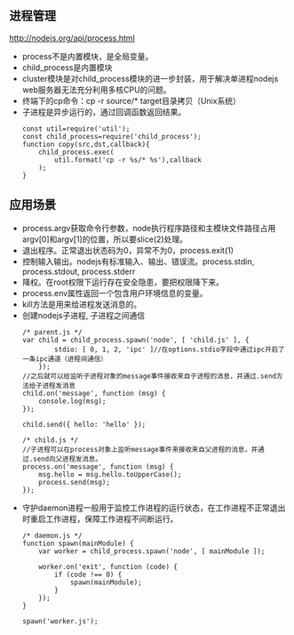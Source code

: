 进程管理
---
http://nodejs.org/api/process.html
- process不是内置模块，是全局变量。
- child_process是内置模块
- cluster模块是对child_process模块的进一步封装，用于解决单进程nodejs web服务器无法充分利用多核CPU的问题。
- 终端下的cp命令：cp -r source/* target目录拷贝（Unix系统）
- 子进程是异步运行的，通过回调函数返回结果。
    ```
    const util=require('util');
    const child_process=require('child_process');
    function copy(src,dst,callback){
        child_process.exec(
            util.format('cp -r %s/* %s'),callback
        );
    }
    ```
应用场景
---
- process.argv获取命令行参数，node执行程序路径和主模块文件路径占用argv[0]和argv[1]的位置，所以要slice(2)处理。
- 退出程序。正常退出状态码为0，异常不为0，process.exit(1)
- 控制输入输出。nodejs有标准输入、输出、错误流。process.stdin, process.stdout, process.stderr
- 降权。在root权限下运行存在安全隐患，要把权限降下来。
- process.env属性返回一个包含用户环境信息的变量。
- kill方法是用来给进程发送消息的。
- 创建nodejs子进程, 子进程之间通信
    ```
    /* parent.js */
    var child = child_process.spawn('node', [ 'child.js' ], {
            stdio: [ 0, 1, 2, 'ipc' ]//在options.stdio字段中通过ipc开启了一条ipc通道（进程间通信）
        });
    //之后就可以给监听子进程对象的message事件接收来自子进程的消息，并通过.send方法给子进程发消息
    child.on('message', function (msg) {
        console.log(msg);
    });

    child.send({ hello: 'hello' });

    /* child.js */
    //子进程可以在process对象上监听message事件来接收来自父进程的消息，并通过.send向父进程发消息。
    process.on('message', function (msg) {
        msg.hello = msg.hello.toUpperCase();
        process.send(msg);
    });
    ```
- 守护daemon进程一般用于监控工作进程的运行状态，在工作进程不正常退出时重启工作进程，保障工作进程不间断运行。
    ```
    /* daemon.js */
    function spawn(mainModule) {
        var worker = child_process.spawn('node', [ mainModule ]);

        worker.on('exit', function (code) {
            if (code !== 0) {
                spawn(mainModule);
            }
        });
    }

    spawn('worker.js');
    ```
